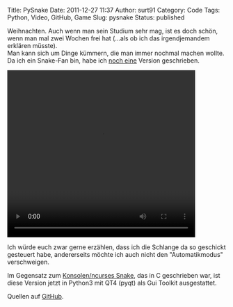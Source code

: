 Title: PySnake
Date: 2011-12-27 11:37
Author: surt91
Category: Code
Tags: Python, Video, GitHub, Game
Slug: pysnake
Status: published

Weihnachten. Auch wenn man sein Studium sehr mag, ist es doch
schön, wenn man mal zwei Wochen frei hat (...als ob ich das
irgendjemandem erklären müsste).  
Man kann sich um Dinge kümmern, die man immer nochmal machen wollte.
Da ich ein Snake-Fan bin, habe ich [noch eine]({filename}/snake.md)
Version geschrieben.

<video controls loop height="384" width="432">
<source src="{filename}/vid/pySnake.webm" type="video/webm"></source>
<source src="{filename}/vid/pySnake.mp4" type="video/mp4"></source>
</video>

Ich würde euch zwar gerne erzählen, dass ich die Schlange da so
geschickt gesteuert habe, andererseits möchte ich auch nicht den
"Automatikmodus" verschweigen.

Im Gegensatz zum [Konsolen/ncurses Snake]({filename}/snake.md),
das in C geschrieben war, ist
diese Version jetzt in Python3 mit QT4 (pyqt) als Gui Toolkit
ausgestattet.

Quellen auf [GitHub](https://github.com/surt91/PySnake).
